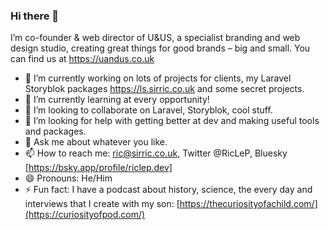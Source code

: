 ### Hi there 👋

I’m co-founder & web director of U&US, a specialist branding and web design studio, creating great things for good brands – big and small. You can find us at https://uandus.co.uk


- 🔭 I’m currently working on lots of projects for clients, my Laravel Storyblok packages https://ls.sirric.co.uk and some secret projects.
- 🌱 I’m currently learning at every opportunity!
- 👯 I’m looking to collaborate on Laravel, Storyblok, cool stuff.
- 🤔 I’m looking for help with getting better at dev and making useful tools and packages.
- 💬 Ask me about whatever you like.
- 📫 How to reach me: ric@sirric.co.uk, Twitter @RicLeP, Bluesky [https://bsky.app/profile/riclep.dev]
- 😄 Pronouns: He/Him
- ⚡ Fun fact: I have a podcast about history, science, the every day and interviews that I create with my son: [https://thecuriosityofachild.com/](https://curiosityofpod.com/)

<!--
**RicLeP/riclep** is a ✨ _special_ ✨ repository because its `README.md` (this file) appears on your GitHub profile.

Here are some ideas to get you started:

- 🔭 I’m currently working on ...
- 🌱 I’m currently learning ...
- 👯 I’m looking to collaborate on ...
- 🤔 I’m looking for help with ...
- 💬 Ask me about ...
- 📫 How to reach me: ...
- 😄 Pronouns: ...
- ⚡ Fun fact: ...
-->

